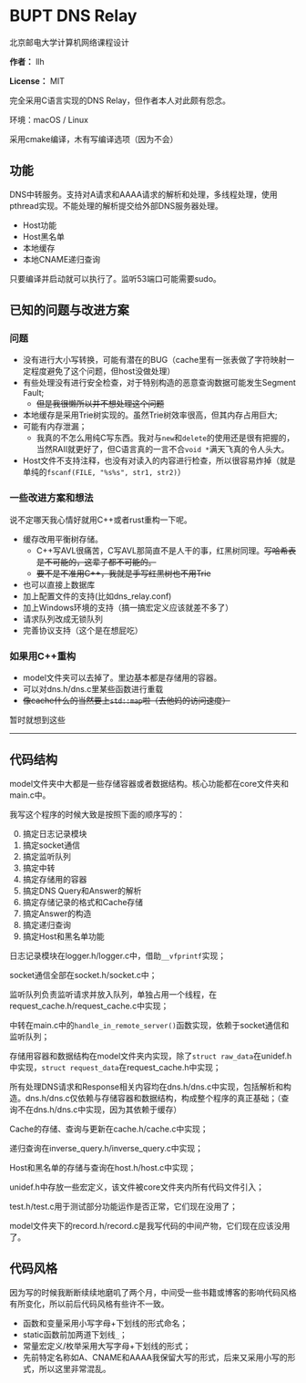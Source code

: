 # BUPT DNS Relay

北京邮电大学计算机网络课程设计

**作者：** llh

**License：** MIT

完全采用C语言实现的DNS Relay，但作者本人对此颇有怨念。

环境：macOS / Linux

采用cmake编译，木有写编译选项（因为不会）

## 功能

DNS中转服务。支持对A请求和AAAA请求的解析和处理，多线程处理，使用pthread实现。不能处理的解析提交给外部DNS服务器处理。

* Host功能
* Host黑名单
* 本地缓存
* 本地CNAME递归查询

只要编译并启动就可以执行了。监听53端口可能需要sudo。

## 已知的问题与改进方案

### 问题

* 没有进行大小写转换，可能有潜在的BUG（cache里有一张表做了字符映射一定程度避免了这个问题，但host没做处理）
* 有些处理没有进行安全检查，对于特别构造的恶意查询数据可能发生Segment Fault;
    * ~~但是我很懒所以并不想处理这个问题~~
* 本地缓存是采用Trie树实现的。虽然Trie树效率很高，但其内存占用巨大;
* 可能有内存泄漏；
    * 我真的不怎么用纯C写东西。我对与``new``和``delete``的使用还是很有把握的，当然RAII就更好了，但C语言真的一言不合``void *``满天飞真的令人头大。
* Host文件不支持注释，也没有对读入的内容进行检查，所以很容易炸掉（就是单纯的``fscanf(FILE, "%s%s", str1, str2)``）

### 一些改进方案和想法

说不定哪天我心情好就用C++或者rust重构一下呢。

* 缓存改用平衡树存储。
    * C++写AVL很痛苦，C写AVL那简直不是人干的事，红黑树同理。~~写哈希表是不可能的，这辈子都不可能的。~~ 
    * ~~要不是不准用C++，我就是手写红黑树也不用Trie~~
* 也可以直接上数据库
* 加上配置文件的支持(比如dns_relay.conf)
* 加上Windows环境的支持（搞一搞宏定义应该就差不多了）
* 请求队列改成无锁队列
* 完善协议支持（这个是在想屁吃）

### 如果用C++重构

* model文件夹可以去掉了。里边基本都是存储用的容器。
* 可以对dns.h/dns.c里某些函数进行重载
* ~~像cache什么的当然要上``std::map``啦（去他妈的访问速度）~~

暂时就想到这些

---

## 代码结构

model文件夹中大都是一些存储容器或者数据结构。核心功能都在core文件夹和main.c中。

我写这个程序的时候大致是按照下面的顺序写的：

 0. 搞定日志记录模块
 1. 搞定socket通信
 2. 搞定监听队列
 3. 搞定中转
 4. 搞定存储用的容器
 5. 搞定DNS Query和Answer的解析
 6. 搞定存储记录的格式和Cache存储
 7. 搞定Answer的构造
 8. 搞定递归查询
 9. 搞定Host和黑名单功能

日志记录模块在logger.h/logger.c中，借助``__vfprintf``实现；

socket通信全部在socket.h/socket.c中；

监听队列负责监听请求并放入队列，单独占用一个线程，在request_cache.h/request_cache.c中实现；

中转在main.c中的``handle_in_remote_server()``函数实现，依赖于socket通信和监听队列；

存储用容器和数据结构在model文件夹内实现，除了``struct raw_data``在unidef.h中实现，``struct request_data``在request_cache.h中实现；

所有处理DNS请求和Response相关内容均在dns.h/dns.c中实现，包括解析和构造。dns.h/dns.c仅依赖与存储容器和数据结构，构成整个程序的真正基础；（查询不在dns.h/dns.c中实现，因为其依赖于缓存）

Cache的存储、查询与更新在cache.h/cache.c中实现；

递归查询在inverse_query.h/inverse_query.c中实现；

Host和黑名单的存储与查询在host.h/host.c中实现；

unidef.h中存放一些宏定义，该文件被core文件夹内所有代码文件引入；

test.h/test.c用于测试部分功能运作是否正常，它们现在没用了；

model文件夹下的record.h/record.c是我写代码的中间产物，它们现在应该没用了。

## 代码风格

因为写的时候我断断续续地磨叽了两个月，中间受一些书籍或博客的影响代码风格有所变化，所以前后代码风格有些许不一致。

* 函数和变量采用小写字母+下划线的形式命名；
* static函数前加两道下划线``_``；
* 常量宏定义/枚举采用大写字母+下划线的形式；
* 先前特定名称如A、CNAME和AAAA我保留大写的形式，后来又采用小写的形式，所以这里非常混乱。
